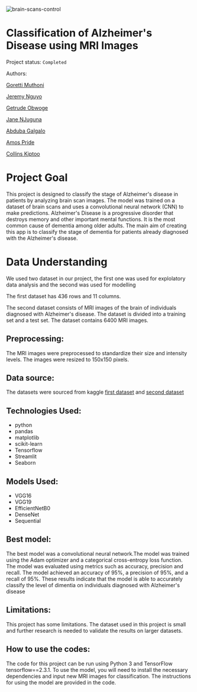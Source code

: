 ![brain-scans-control](https://user-images.githubusercontent.com/106226707/212004815-a18049cf-6d8a-41d8-aeab-e09101e185ae.jpg)

# Classification of Alzheimer's Disease using MRI Images
Project status: `Completed`

Authors:

[Goretti Muthoni](https://github.com/Gorreti)

[Jeremy Nguyo](https://github.com/NguyoJer)

[Getrude Obwoge](https://github.com/Getty3102)

[Jane NJuguna](https://github.com/janejeshen)

[Abduba Galgalo]()

[Amos Pride](https://github.com/amoskiito)

[Collins Kiptoo](https://github.com/Collins-Kiptoo)

# Project Goal

This project is designed to classify the stage of Alzheimer's disease in patients by analyzing brain scan images. The model was trained on a dataset of brain scans and uses a convolutional neural network (CNN) to make predictions.
Alzheimer's Disease is a progressive disorder that destroys memory and other important mental functions. It is the most common cause of dementia among older adults. The main aim of creating this app is to classify the stage of dementia for patients already diagnosed with the Alzheimer's disease.

# Data Understanding
We used two dataset in our project, the first one was used for explolatory data analysis and the second was used for modelling

The first dataset has 436 rows and 11 columns.

The second dataset consists of MRI images of the brain of individuals diagnosed with Alzheimer's disease. The dataset is divided into a training set and a test set. The dataset contains 6400 MRI images.

## Preprocessing:
The MRI images were preprocessed to standardize their size and intensity levels. The images were resized to 150x150 pixels.

## Data source: 
The datasets were sourced from kaggle [first dataset](https://www.kaggle.com/code/obrienmitch94/alzheimer-s-analysis/data) and [second dataset](https://www.kaggle.com/datasets/tourist55/alzheimers-dataset-4-class-of-images)

## Technologies Used:
* python 
* pandas
* matplotlib
* scikit-learn
* Tensorflow
* Streamlit
* Seaborn

## Models Used:
* VGG16
* VGG19
* EfficientNetB0
* DenseNet
* Sequential

## Best model:

The best model was a convolutional neural network.The model was trained using the Adam optimizer and a categorical cross-entropy loss function. The model was evaluated using metrics such as accuracy, precision and  recall.
The model achieved an accuracy of 95%, a precision of 95%, and a recall of 95%. These results indicate that the model is able to accurately classify the level of dimentia on individuals diagnosed with Alzheimer's disease

## Limitations:

This project has some limitations. The dataset used in this project is small and further research is needed to validate the results on larger datasets. 

## How to use the codes:
The code for this project can be run using Python 3 and TensorFlow tensorflow==2.3.1. To use the model, you will need to install the necessary dependencies and input new MRI images for classification. The instructions for using the model are provided in the code.
